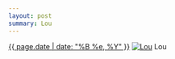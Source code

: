 ```yaml
---
layout: post
summary: Lou
---
```


<p>
  <time><a href="/554">{{ page.date | date: "%B %e, %Y" }}</a></time>
  <a href="/554"><img src="{{ site.assets_url }}/554-480.jpg" srcset="{{ site.assets_url }}/554-240.jpg 240w, {{ site.assets_url }}/554-480.jpg 480w, {{ site.assets_url }}/554-720.jpg 720w, {{ site.assets_url }}/554-960.jpg 960w" sizes="(min-width: 700px) 50vw, calc(100vw - 2rem)" alt="Lou" /></a>
  <span>Lou</span>
</p>
